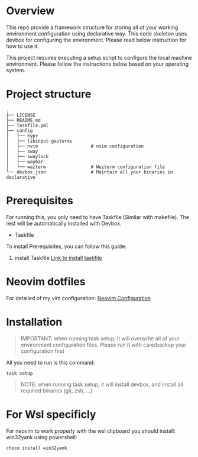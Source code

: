 # Overview

This repo provide a framework structure for storing all of your working environment configuration using declarative way. This code skeleton uses devbox for configuring the environment. Please read below instruction
for how to use it.

This project requires executing a setup script to configure the local machine environment. Please follow the instructions below based on your operating system.

# Project structure
```
.
├── LICENSE
├── README.md
├── Taskfile.yml
├── config
│   ├── hypr
│   ├── libinput-gestures
│   ├── nvim                    # nvim configuration
│   ├── sway
│   ├── swaylock
│   ├── waybar
│   └── wezterm                 # Wezterm configuration file
└── devbox.json                 # Maintain all your binaries in declarative
```

# Prerequisites
For running this, you only need to have Taskfile (Similar with makefile). The rest will be automatically installed
with Devbox.
- Taskfile

To install Prerequisites, you can follow this guide:
1. install Taskfile
[Link to install taskfile](https://taskfile.dev/installation/)

# Neovim dotfiles
For detailed of my vim configuration:
[Neovim Configuration](./config/nvim/README.md)

# Installation
>IMPORTANT: when running task setup, it will overwrite all of your environment
configuration files. Please run it with care/backup your configuration first

All you need to run is this command:
```
task setup
```

>NOTE: when running task setup, it will install devbox, and install
all required binaries (git, zsh, ...)

# For Wsl specificly
For neovim to work properly with the wsl clipboard you should install:
win32yank using powershell:
```
choco install win32yank
```
